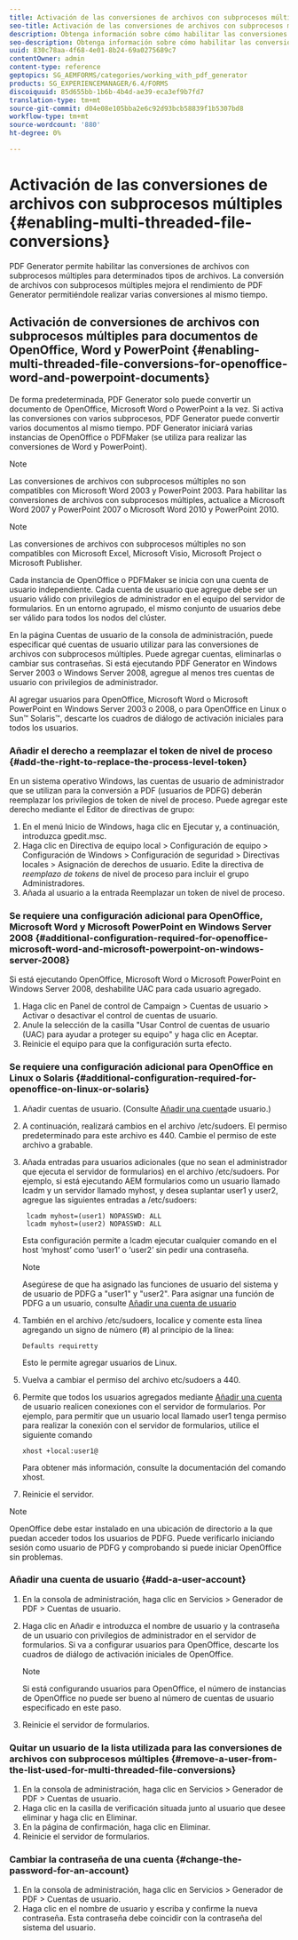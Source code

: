 ```yaml
---
title: Activación de las conversiones de archivos con subprocesos múltiples
seo-title: Activación de las conversiones de archivos con subprocesos múltiples
description: Obtenga información sobre cómo habilitar las conversiones de archivos con subprocesos múltiples.
seo-description: Obtenga información sobre cómo habilitar las conversiones de archivos con subprocesos múltiples.
uuid: 830c78aa-4f68-4e01-8b24-69a0275689c7
contentOwner: admin
content-type: reference
geptopics: SG_AEMFORMS/categories/working_with_pdf_generator
products: SG_EXPERIENCEMANAGER/6.4/FORMS
discoiquuid: 85d655bb-1b6b-4b4d-ae39-eca3ef9b7fd7
translation-type: tm+mt
source-git-commit: d04e08e105bba2e6c92d93bcb58839f1b5307bd8
workflow-type: tm+mt
source-wordcount: '880'
ht-degree: 0%

---
```



# Activación de las conversiones de archivos con subprocesos múltiples {#enabling-multi-threaded-file-conversions}

PDF Generator permite habilitar las conversiones de archivos con subprocesos múltiples para determinados tipos de archivos. La conversión de archivos con subprocesos múltiples mejora el rendimiento de PDF Generator permitiéndole realizar varias conversiones al mismo tiempo.

## Activación de conversiones de archivos con subprocesos múltiples para documentos de OpenOffice, Word y PowerPoint {#enabling-multi-threaded-file-conversions-for-openoffice-word-and-powerpoint-documents}

De forma predeterminada, PDF Generator solo puede convertir un documento de OpenOffice, Microsoft Word o PowerPoint a la vez. Si activa las conversiones con varios subprocesos, PDF Generator puede convertir varios documentos al mismo tiempo. PDF Generator iniciará varias instancias de OpenOffice o PDFMaker (se utiliza para realizar las conversiones de Word y PowerPoint).

>[!NOTE]
>
>Las conversiones de archivos con subprocesos múltiples no son compatibles con Microsoft Word 2003 y PowerPoint 2003. Para habilitar las conversiones de archivos con subprocesos múltiples, actualice a Microsoft Word 2007 y PowerPoint 2007 o Microsoft Word 2010 y PowerPoint 2010.

>[!NOTE]
>
>Las conversiones de archivos con subprocesos múltiples no son compatibles con Microsoft Excel, Microsoft Visio, Microsoft Project o Microsoft Publisher.

Cada instancia de OpenOffice o PDFMaker se inicia con una cuenta de usuario independiente. Cada cuenta de usuario que agregue debe ser un usuario válido con privilegios de administrador en el equipo del servidor de formularios. En un entorno agrupado, el mismo conjunto de usuarios debe ser válido para todos los nodos del clúster.

En la página Cuentas de usuario de la consola de administración, puede especificar qué cuentas de usuario utilizar para las conversiones de archivos con subprocesos múltiples. Puede agregar cuentas, eliminarlas o cambiar sus contraseñas. Si está ejecutando PDF Generator en Windows Server 2003 o Windows Server 2008, agregue al menos tres cuentas de usuario con privilegios de administrador.

Al agregar usuarios para OpenOffice, Microsoft Word o Microsoft PowerPoint en Windows Server 2003 o 2008, o para OpenOffice en Linux o Sun™ Solaris™, descarte los cuadros de diálogo de activación iniciales para todos los usuarios.

### Añadir el derecho a reemplazar el token de nivel de proceso {#add-the-right-to-replace-the-process-level-token}

En un sistema operativo Windows, las cuentas de usuario de administrador que se utilizan para la conversión a PDF (usuarios de PDFG) deberán reemplazar los privilegios de token de nivel de proceso. Puede agregar este derecho mediante el Editor de directivas de grupo:

1. En el menú Inicio de Windows, haga clic en Ejecutar y, a continuación, introduzca gpedit.msc.
1. Haga clic en Directiva de equipo local > Configuración de equipo > Configuración de Windows > Configuración de seguridad > Directivas locales > Asignación de derechos de usuario. Edite la directiva de *reemplazo de tokens* de nivel de proceso para incluir el grupo Administradores.
1. Añada al usuario a la entrada Reemplazar un token de nivel de proceso.

### Se requiere una configuración adicional para OpenOffice, Microsoft Word y Microsoft PowerPoint en Windows Server 2008 {#additional-configuration-required-for-openoffice-microsoft-word-and-microsoft-powerpoint-on-windows-server-2008}

Si está ejecutando OpenOffice, Microsoft Word o Microsoft PowerPoint en Windows Server 2008, deshabilite UAC para cada usuario agregado.

1. Haga clic en Panel de control de Campaign > Cuentas de usuario > Activar o desactivar el control de cuentas de usuario.
1. Anule la selección de la casilla &quot;Usar Control de cuentas de usuario (UAC) para ayudar a proteger su equipo&quot; y haga clic en Aceptar.
1. Reinicie el equipo para que la configuración surta efecto.

### Se requiere una configuración adicional para OpenOffice en Linux o Solaris {#additional-configuration-required-for-openoffice-on-linux-or-solaris}

1. Añadir cuentas de usuario. (Consulte [Añadir una cuenta](enabling-multi-threaded-file-conversions.md#add-a-user-account)de usuario.)
1. A continuación, realizará cambios en el archivo /etc/sudoers. El permiso predeterminado para este archivo es 440. Cambie el permiso de este archivo a grabable.
1. Añada entradas para usuarios adicionales (que no sean el administrador que ejecuta el servidor de formularios) en el archivo /etc/sudoers. Por ejemplo, si está ejecutando AEM formularios como un usuario llamado lcadm y un servidor llamado myhost, y desea suplantar user1 y user2, agregue las siguientes entradas a /etc/sudoers:

   ```as3
    lcadm myhost=(user1) NOPASSWD: ALL 
    lcadm myhost=(user2) NOPASSWD: ALL
   ```

   Esta configuración permite a lcadm ejecutar cualquier comando en el host ‘myhost’ como ‘user1’ o ‘user2’ sin pedir una contraseña.

   >[!NOTE]
   >
   >Asegúrese de que ha asignado las funciones de usuario del sistema y de usuario de PDFG a &quot;user1&quot; y &quot;user2&quot;. Para asignar una función de PDFG a un usuario, consulte [Añadir una cuenta de usuario](enabling-multi-threaded-file-conversions.md#add-a-user-account)

1. También en el archivo /etc/sudoers, localice y comente esta línea agregando un signo de número (#) al principio de la línea:

   ```as3
   Defaults requiretty
   ```

   Esto le permite agregar usuarios de Linux.

1. Vuelva a cambiar el permiso del archivo etc/sudoers a 440.
1. Permite que todos los usuarios agregados mediante [Añadir una cuenta](enabling-multi-threaded-file-conversions.md#add-a-user-account) de usuario realicen conexiones con el servidor de formularios. Por ejemplo, para permitir que un usuario local llamado user1 tenga permiso para realizar la conexión con el servidor de formularios, utilice el siguiente comando

   `xhost +local:user1@`

   Para obtener más información, consulte la documentación del comando xhost.

1. Reinicie el servidor.

>[!NOTE]
>
>OpenOffice debe estar instalado en una ubicación de directorio a la que puedan acceder todos los usuarios de PDFG. Puede verificarlo iniciando sesión como usuario de PDFG y comprobando si puede iniciar OpenOffice sin problemas.

### Añadir una cuenta de usuario {#add-a-user-account}

1. En la consola de administración, haga clic en Servicios > Generador de PDF > Cuentas de usuario.
1. Haga clic en Añadir e introduzca el nombre de usuario y la contraseña de un usuario con privilegios de administrador en el servidor de formularios. Si va a configurar usuarios para OpenOffice, descarte los cuadros de diálogo de activación iniciales de OpenOffice.

   >[!NOTE]
   >
   >Si está configurando usuarios para OpenOffice, el número de instancias de OpenOffice no puede ser bueno al número de cuentas de usuario especificado en este paso.

1. Reinicie el servidor de formularios.

### Quitar un usuario de la lista utilizada para las conversiones de archivos con subprocesos múltiples {#remove-a-user-from-the-list-used-for-multi-threaded-file-conversions}

1. En la consola de administración, haga clic en Servicios > Generador de PDF > Cuentas de usuario.
1. Haga clic en la casilla de verificación situada junto al usuario que desee eliminar y haga clic en Eliminar.
1. En la página de confirmación, haga clic en Eliminar.
1. Reinicie el servidor de formularios.

### Cambiar la contraseña de una cuenta {#change-the-password-for-an-account}

1. En la consola de administración, haga clic en Servicios > Generador de PDF > Cuentas de usuario.
1. Haga clic en el nombre de usuario y escriba y confirme la nueva contraseña. Esta contraseña debe coincidir con la contraseña del sistema del usuario.

